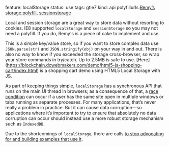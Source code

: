 feature: localStorage
status: use
tags: gtie7
kind: api
polyfillurls:[Remy’s storage polyfill](https://gist.github.com/350433), [sessionstorage](https://code.google.com/p/sessionstorage/)

Local and session storage are a great way to store data without resorting to cookies. IE8 supported `localStorage` and `sessionStorage` so you may not need a polyfill. If you do, Remy's is a piece of cake to implement and use.

This is a simple key/value store, so if you want to store complex data use `JSON.parse(str)` and `JSON.stringify(obj)` on your way in and out. There is also no way to know if you exceeded the storage cross-browser, so wrap your store commands in try/catch. Up to 2.5MB is safe to use. [Here] (https://blockchain.dcwebmakers.com/demo/html5-js-shopping-cart/index.html) is a shopping cart demo using HTML5 Local Storage with JS. 

As part of keeping things simple, `localStorage` has a synchronous API that runs on the main UI thread in browsers; as a consequence of that, a [race condition](http://html5doctor.com/storing-data-the-simple-html5-way-and-a-few-tricks-you-might-not-have-known/#comment-17296) can occur if a user has the same site open in multiple windows or tabs running as separate processes. For many applications, that’s never really a problem in practice. But it can cause data corruption—so applications where it’s important to try to ensure that absolutely no data corruption can occur should instead use a more robust storage mechanism such as `IndexedDB`.

Due to the shortcomings of `localStorage`, there are calls [to stop advocating for and building examples that use it](https://web-beta.archive.org/web/20160403022740/https://paul.kinlan.me/we-need-to-kill-off-the-localstorage-api/).
